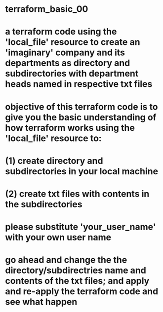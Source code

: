 # terraform_basic_00
# a terraform code using the 'local_file' resource to create an 'imaginary' company and its departments as directory and subdirectories with department heads named in respective txt files
# objective of this terraform code is to give you the basic understanding of how terraform works using the 'local_file' resource to:
# (1) create directory and subdirectories in your local machine
# (2) create txt files with contents in the subdirectories
# please substitute 'your_user_name' with your own user name
# go ahead and change the the directory/subdirectries name and contents of the txt files; and apply and re-apply the terraform code and see what happen

